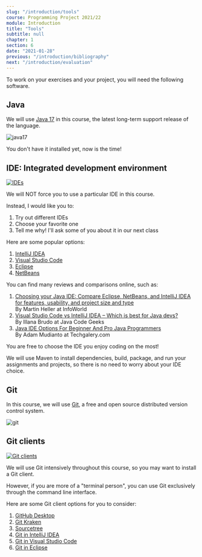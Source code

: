 ```yaml
---
slug: "/introduction/tools"
course: Programming Project 2021/22
module: Introduction
title: "Tools"
subtitle: null
chapter: 1
section: 6
date: "2021-01-28"
previous: "/introduction/bibliography"
next: "/introduction/evaluation"
---
```


To work on your exercises and your project, you will need the following software.

## Java

We will use [Java 17](https://www.oracle.com/news/announcement/oracle-releases-java-17-2021-09-14/) in this course, the latest long-term support release of the language.

![java17](https://blog.saverioriotto.it/files/uploads/news/medium/9501631890607.jpg)

You don't have it installed yet, now is the time!

## IDE: Integrated development environment

[![IDEs](https://1.bp.blogspot.com/-bDkr24hyJzU/XfrgSUB5dFI/AAAAAAAAFow/k7OY-A7tDckOlQ7bfANETW29ue7jl6z9wCLcBGAsYHQ/s1600/java-ides.jpg)](https://www.techgalery.com/2019/12/java-ide-options-for-beginner-and-pro.html '#width=300px')

We will NOT force you to use a particular IDE in this course.

Instead, I would like you to:
	
1. Try out different IDEs
1. Choose your favorite one
1. Tell me why! I'll ask some of you about it in our next class

Here are some popular options:

1. [IntelliJ IDEA](https://www.jetbrains.com/idea/)
1. [Visual Studio Code](https://code.visualstudio.com/)
1. [Eclipse](https://www.eclipse.org/downloads/packages/release/kepler/sr1/eclipse-ide-java-developers)
1. [NetBeans](https://netbeans.apache.org/)

You can find many reviews and comparisons online, such as:

1. [Choosing your Java IDE: Compare Eclipse, NetBeans, and IntelliJ IDEA for features, usability, and project size and type](https://www.infoworld.com/article/3114167/choosing-your-java-ide.html)   
    By Martin Heller at InfoWorld
1. [Visual Studio Code vs IntelliJ IDEA – Which is best for Java devs?](https://www.javacodegeeks.com/2019/11/visual-studio-code-vs-intellij-idea-which-is-best-for-java-devs.html)  
    By Illana Brudo at Java Code Geeks
1. [Java IDE Options For Beginner And Pro Java Programmers](https://www.techgalery.com/2019/12/java-ide-options-for-beginner-and-pro.html)  
    By Adam Mudianto at Techgalery.com

You are free to choose the IDE you enjoy coding on the most!

We will use Maven to install dependencies, build, package, and run your assignments and projects, so there is no need to worry about your IDE choice.

## Git

In this course, we will use [Git](https://git-scm.com/), a free and open source distributed version control system.

![git](https://upload.wikimedia.org/wikipedia/commons/thumb/e/e0/Git-logo.svg/1280px-Git-logo.svg.png)


## Git clients

[![Git clients](https://cdn.acodez.in/wp-content/uploads/2019/05/Git-GUI-Clients.png)](https://acodez.in/git-gui-clients/)

We will use Git intensively throughout this course, so you may want to install a Git client.

However, if you are more of a "terminal person", you can use Git exclusively through the command line interface.

Here are some Git client options for you to consider:

1. [GitHub Desktop](https://desktop.github.com/)
1. [Git Kraken](https://www.gitkraken.com/)
1. [Sourcetree](https://www.sourcetreeapp.com/)
1. [Git in IntelliJ IDEA](https://www.jetbrains.com/idea/guide/tutorials/creating-a-project-from-github/clone-from-github/)
1. [Git in Visual Studio Code](https://docs.microsoft.com/en-us/learn/modules/introduction-to-github-visual-studio-code/)
1. [Git in Eclipse](https://www.vogella.com/tutorials/EclipseGit/article.html)